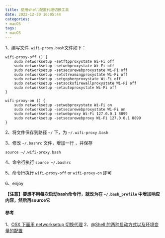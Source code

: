 ```yaml
---
title: 使用shell配置代理切换工具
date: 2022-12-30 16:05:44
categories:
- macOS
tags:
- macOS
---
```


1、编写文件`.wifi-proxy.bash`文件如下：

```
wifi-proxy-off () {
	sudo networksetup -setftpproxystate Wi-Fi off
	sudo networksetup -setwebproxystate Wi-Fi off
	sudo networksetup -setsecurewebproxystate Wi-Fi off
	sudo networksetup -setstreamingproxystate Wi-Fi off
	sudo networksetup -setgopherproxystate Wi-Fi off
	sudo networksetup -setsocksfirewallproxystate Wi-Fi off
	sudo networksetup -setautoproxystate Wi-Fi off
}

wifi-proxy-on () {
	sudo networksetup -setwebproxystate Wi-Fi on
	sudo networksetup -setsecurewebproxystate Wi-Fi on
	sudo networksetup -setwebproxy Wi-Fi 127.0.0.1 8899
	sudo networksetup -setsecurewebproxy Wi-Fi 127.0.0.1 8899
}
```

2、将文件保存到路径 `~/` 下，为 `~/.wifi-proxy.bash`

3、修改 `~/.bashrc` 文件，增加一行 ，并保存
```
source ~/.wifi-proxy.bash
```

4、命令行执行 `source ~/.bashrc`

5、命令行执行 `wifi-proxy-off` or  `wifi-proxy-on` 即可

6、enjoy

**【注意】要想不用每次启动bash命令行，就改为在 `~/.bash_profile` 中增加响应内容，然后再source它**


#### 参考
1、[OSX 下面用 networksetup 切换代理](https://www.v2ex.com/t/158198)
2、[@Shell 的两种启动方式以及环境变量的配置](https://www.jianshu.com/p/d872f02f91a0)